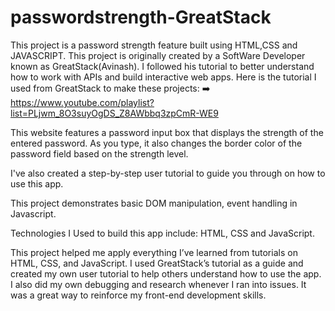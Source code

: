 
# passwordstrength-GreatStack 

This project is a password strength feature built using HTML,CSS and JAVASCRIPT. This project is originally created by a SoftWare Developer known as GreatStack(Avinash). I followed his tutorial to better understand how to work with APIs and build interactive web apps. Here is the tutorial I used from GreatStack to make these projects:
  ➡️ https://www.youtube.com/playlist?list=PLjwm_8O3suyOgDS_Z8AWbbq3zpCmR-WE9


This website features a password input box that displays the strength of the entered password. As you type, it also changes the border color of the password field based on the strength level.

I've also created a step-by-step user tutorial to guide you through on how to use this app.

This project demonstrates basic DOM manipulation, event handling in Javascript.

Technologies I Used to build this app include: HTML, CSS and JavaScript.

This project helped me apply everything I’ve learned from tutorials on HTML, CSS, and JavaScript. I used GreatStack’s tutorial as a guide and created my own user tutorial to help others understand how to use the app. I also did my own debugging and research whenever I ran into issues. It was a great way to reinforce my front-end development skills.



